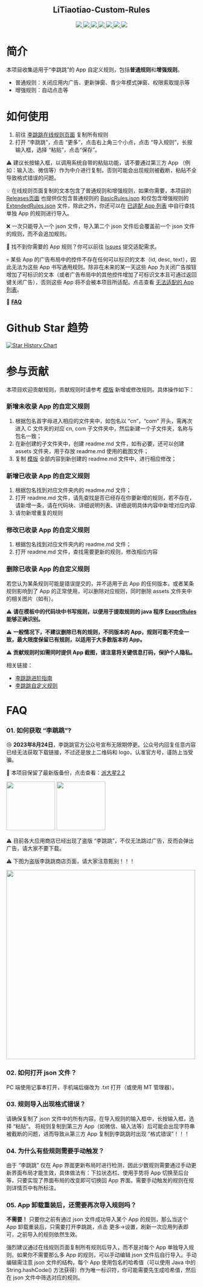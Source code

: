 <p align="center">
    <h2 align="center">LiTiaotiao-Custom-Rules</h2>
</p>

<p align="center">
    <a href="https://github.com/Snoopy1866/LiTiaotiao-Custom-Rules/blob/main/LICENSE">
        <img src="https://img.shields.io/github/license/Snoopy1866/LiTiaotiao-Custom-Rules">
    </a>
    <a href="https://github.com/Snoopy1866/LiTiaotiao-Custom-Rules/graphs/contributors">
        <img src="https://img.shields.io/github/contributors/Snoopy1866/LiTiaotiao-Custom-Rules">
    </a>
    <a href="https://github.com/Snoopy1866/LiTiaotiao-Custom-Rules/stargazers">
        <img src="https://img.shields.io/github/stars/Snoopy1866/LiTiaotiao-Custom-Rules">
    </a>
    <a href="https://github.com/Snoopy1866/LiTiaotiao-Custom-Rules/forks">
        <img src="https://img.shields.io/github/forks/Snoopy1866/LiTiaotiao-Custom-Rules">
    </a>
    <a href="https://github.com/Snoopy1866/LiTiaotiao-Custom-Rules/releases">
        <img src="https://img.shields.io/github/v/release/Snoopy1866/LiTiaotiao-Custom-Rules">
    </a>
    <a href="https://github.com/Snoopy1866/LiTiaotiao-Custom-Rules/issues">
        <img src="https://img.shields.io/github/issues/Snoopy1866/LiTiaotiao-Custom-Rules">
    </a>
    <a href="https://github.com/Snoopy1866/LiTiaotiao-Custom-Rules/pulls">
        <img src="https://img.shields.io/github/issues-pr/Snoopy1866/LiTiaotiao-Custom-Rules">
    </a>
</p>


# 简介
本项目收集适用于“李跳跳”的 App 自定义规则，包括**普通规则**和**增强规则**。
- 普通规则：关闭应用内广告、更新弹窗、青少年模式弹窗、权限索取提示等
- 增强规则：自动点击等

# 如何使用

1. 前往 [李跳跳在线规则页面](https://snoopy1866.github.io/LiTiaotiao-Custom-Rules/) 复制所有规则
2. 打开 “李跳跳”，点击 “更多”，点击右上角三个小点，点击 “导入规则”，长按输入框，选择 “粘贴”，点击“保存”。

⚠ 建议长按输入框，以调用系统自带的粘贴功能，请不要通过第三方 App （例如：输入法、微信等）作为中介进行复制，否则可能会出现规则被截断，粘贴不全导致格式错误的问题。

💡 在线规则页面复制的文本包含了普通规则和增强规则，如果你需要，本项目的 [Releases页面](https://github.com/Snoopy1866/LiTiaotiao-Custom-Rules/releases) 也提供仅包含普通规则的 [BasicRules.json](./BasicRules.json) 和仅包含增强规则的 [ExtendedRules.json](./ExtendedRules.json) 文件，除此之外，你还可以在 [已适配 App 列表](./AppList.md) 中自行查找单独 App 的规则进行导入。

❌ 一次只能导入一个 json 文件，导入第二个 json 文件后会覆盖前一个 json 文件的规则，而不会追加规则。

🍭 找不到你需要的 App 规则？你可以前往 [Issues](https://github.com/Snoopy1866/LiTiaotiao-Custom-Rules/issues) 提交适配需求。

💀 某些 App 的广告布局中的控件不存在任何可以标识的文本（id, desc, text），因此无法为这些 App 书写通用规则。除非在未来的某一天这些 App 为关闭广告按钮增加了可标识的文本（或者广告布局中的其他控件增加了可标识文本且可通过返回键关闭广告），否则这些 App 将不会被本项目所适配。点击查看 [无法适配的 App 列表](./_source/NotSupportedList/NotSupportedList.md)。

🎯 **[FAQ](#faq)**

# Github Star 趋势
<a href="https://star-history.com/#Snoopy1866/LiTiaotiao-Custom-Rules&Date">
  <picture>
    <source media="(prefers-color-scheme: dark)" srcset="https://api.star-history.com/svg?repos=Snoopy1866/LiTiaotiao-Custom-Rules&type=Date&theme=dark" />
    <source media="(prefers-color-scheme: light)" srcset="https://api.star-history.com/svg?repos=Snoopy1866/LiTiaotiao-Custom-Rules&type=Date" />
    <img alt="Star History Chart" src="https://api.star-history.com/svg?repos=Snoopy1866/LiTiaotiao-Custom-Rules&type=Date" />
  </picture>
</a>

# 参与贡献
本项目欢迎贡献规则，贡献规则时请参考 [模版](template.md) 新增或修改规则。具体操作如下：

### 新增未收录 App 的自定义规则
1. 根据包名首字母进入相应的文件夹中，如包名以 “cn”，“com” 开头，需再次进入 C 文件夹的对应 cn, com 子文件夹中，然后新建一个子文件夹，名称与包名一致；
2. 在新创建的子文件夹中，创建 readme.md 文件，如有必要，还可以创建 assets 文件夹，用于存放 readme.md 使用的截图文件；
3. 复制 [模版](template.md) 全部内容到新创建的 readme.md 文件中，进行相应修改；

### 新增已收录 App 的自定义规则
1. 根据包名找到对应文件夹内的 readme.md 文件；
2. 打开 readme.md 文件，请先查找是否已经存在你要新增的规则，若不存在，请新增一条，请在代码块、详细说明列表、详细说明具体内容中新增对应内容
3. 请勿新增重复的规则

### 修改已收录 App 的自定义规则
1. 根据包名找到对应文件夹内的 readme.md 文件；
2. 打开 readme.md 文件，查找需要更新的规则，修改相应内容

### 删除已收录 App 的自定义规则

若您认为某条规则可能是错误提交的，并不适用于此 App 的任何版本，或者某条规则影响到了 App 的正常使用，可以删除对应规则，同时删除 assets 文件夹中的相关图片（如有）。

⚠ **请在模板中的代码块中书写规则，以便用于提取规则的 java 程序 [ExportRules](./_source/ExportRules/src/Main.java) 能够正确识别。**

⚠ **一般情况下，不建议删除已有的规则，不同版本的 App，规则可能不完全一致，最大限度保留已有规则，以适用于大多数版本的 App。**

⚠ **贡献规则时如需同时提供 App 截图，请注意将关键信息打码，保护个人隐私。**

相关链接：

- [李跳跳进阶指南](https://juejin.cn/post/6938590373740544007)
- [李跳跳自定义规则](https://www.timeit.cn/post-543.html#:~:text=%E8%AE%BE%E7%BD%AE%E5%85%A5%E5%8F%A3%EF%BC%9A%E9%95%BF%E6%8C%89%E9%A6%96%E9%A1%B5%20%E6%9B%B4%E5%A4%9A%20%E6%8C%89%E9%92%AE%E3%80%82%20%E4%BF%AE%E6%94%B9%E8%B7%B3%E8%BF%87%E6%8F%90%E7%A4%BA%EF%BC%9A%20%7B%223%22%3A%22%E5%B0%8F%E7%8C%AA%E4%BD%A9%E5%A5%87%22%7D%20%E9%9A%90%E8%97%8F%E8%B7%B3%E8%BF%87%E6%8F%90%E7%A4%BA%EF%BC%9A%20%7B%224%22%3Atrue%7D,%E9%9A%90%E8%97%8F%E8%B7%B3%E8%B7%B3%E5%90%8E%E5%8F%B0%EF%BC%9A%20%7B%225%22%3Atrue%7D%20%E4%B8%80%E9%94%AE%E5%81%9C%E7%94%A8%E6%89%80%E6%9C%89APP%E7%9A%84%E6%9C%8D%E5%8A%A1%EF%BC%9A%20%7B%226%22%3Afalse%7D%20%E5%BC%80%E5%90%AF%E5%89%8D%E5%8F%B0%E6%9C%8D%E5%8A%A1%EF%BC%9A%20%7B%227%22%3Atrue%7D%20%E4%BF%AE%E6%94%B9%E5%89%8D%E5%8F%B0%E6%9C%8D%E5%8A%A1%E6%96%87%E6%A1%88%EF%BC%9A%20%7B%2210%22%3A%22%E6%B4%BE%E5%A4%A7%E6%98%9F%3A%E6%88%91%E4%BB%AC%E4%B8%80%E8%B5%B7%E5%8E%BB%E6%8A%93%E6%B0%B4%E6%AF%8D%E5%90%A7~%22%7D)


# FAQ

### 01. 如何获取 “李跳跳”?
😢 **2023年8月24日**，李跳跳官方公众号宣布无限期停更。公众号内回复任意内容已经无法获取下载链接，不过还是放上二维码和 logo，认准官方号，谨防上当受骗。

🙏 本项目保留了最新版备份，点击查看：[派大星2.2](./_source/PaiDaXing/)

<img src="./litiaotiao-logo.jpg" height = 129 width = 129></img>
<img src="./litiaotiao-qrcode.bmp" height = 129 width = 129></img>

⚠ 目前各大应用商店已经出现了盗版 “李跳跳”，不仅无法跳过广告，反而会弹出广告，请大家不要下载。

⚠ 下图为盗版李跳跳商店页面，请大家注意甄别！！！

<img src="./litiaotiao-piracy.jpg" height = 500></img>

### 02. 如何打开 json 文件？
PC 端使用记事本打开，手机端后缀改为 .txt 打开（或使用 MT 管理器）。

### 03. 规则导入出现格式错误？
请确保复制了 json 文件中的所有内容。在导入规则的输入框中，长按输入框，选择 “粘贴”。
将规则复制到第三方 App（如微信、输入法等）后可能会出现字符串被截断的问题，进而导致从第三方 App 复制到李跳跳时出现 “格式错误”！！！

### 04. 为什么有些规则需要手动触发？
由于 “李跳跳” 仅在 App 界面更新布局时进行检测，因此少数规则需要通过手动更新界面布局才能生效，具体做法有：下拉状态栏、使用手势将 App 切换至后台等，只要实现了界面布局的改变即可切换回 App 界面。需要手动触发的规则在规则详情页中有所标注。

### 05. App 卸载重装后，还需要再次导入规则吗？
**不需要！** 只要你之前有通过 json 文件成功导入某个 App 的规则，那么当这个 App 卸载重装后，只需要打开李跳跳，点击 更多->设置，刷新一次应用列表即可，之前导入的规则依然生效。

强烈建议通过在线规则页面复制所有规则后导入，而不是对每个 App 单独导入规则。如果你不需要那么多 App 的规则，可以手动编辑 json 文件后自行导入。手动编辑需注意 json 文件的结构，每个 App 使用包名的哈希值（可以使用 Java 中的 String.hashCode() 方法获得）作为唯一标识符，你可能需要先生成哈希值，然后在 json 文件中筛选对应的规则。
